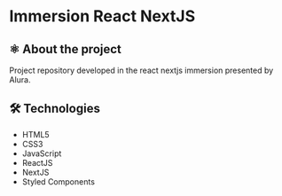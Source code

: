 <h1>Immersion React NextJS</h1>

<h2>⚛️ About the project</h2>
<p>Project repository developed in the react nextjs immersion presented by Alura.</p>

<h2>🛠️ Technologies</h2>
<ul>
<li>HTML5</li>
<li>CSS3</li>
<li>JavaScript</li>
<li>ReactJS</li>
<li>NextJS</li>
<li>Styled Components</li>
</ul>
